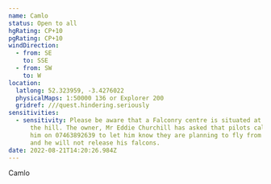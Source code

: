 ```yaml
---
name: Camlo
status: Open to all
hgRating: CP+10
pgRating: CP+10
windDirection:
  - from: SE
    to: SSE
  - from: SW
    to: W
location:
  latlong: 52.323959, -3.4276022
  physicalMaps: 1:50000 136 or Explorer 200
  gridref: ///quest.hindering.seriously
sensitivities:
  - sensitivity: Please be aware that a Falconry centre is situated at the bottom of
      the hill. The owner, Mr Eddie Churchill has asked that pilots call / text
      him on 07463892639 to let him know they are planning to fly from the hill
      and he will not release his falcons.
date: 2022-08-21T14:20:26.984Z
---
```

Camlo